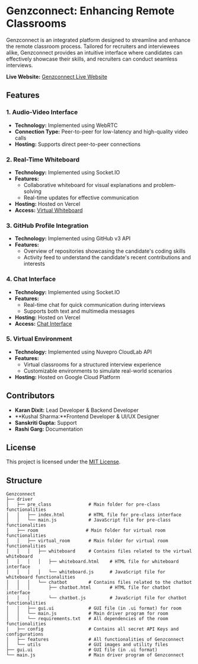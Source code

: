 
# Genzconnect: Enhancing Remote Classrooms

Genzconnect is an integrated platform designed to streamline and enhance the remote classroom process. Tailored for recruiters and interviewees alike, Genzconnect provides an intuitive interface where candidates can effectively showcase their skills, and recruiters can conduct seamless interviews.

**Live Website:** [Genzconnect Live Website](https://genzconnect-f5082.web.app)

## Features

### 1. Audio-Video Interface

- **Technology:** Implemented using WebRTC
- **Connection Type:** Peer-to-peer for low-latency and high-quality video calls
- **Hosting:** Supports direct peer-to-peer connections

### 2. Real-Time Whiteboard

- **Technology:** Implemented using Socket.IO
- **Features:**
  - Collaborative whiteboard for visual explanations and problem-solving
  - Real-time updates for effective communication
- **Hosting:** Hosted on Vercel
- **Access:** [Virtual Whiteboard](https://genz-whiteboard.vercel.app/)

### 3. GitHub Profile Integration

- **Technology:** Implemented using GitHub v3 API
- **Features:**
  - Overview of repositories showcasing the candidate's coding skills
  - Activity feed to understand the candidate's recent contributions and interests

### 4. Chat Interface

- **Technology:** Implemented using Socket.IO
- **Features:**
  - Real-time chat for quick communication during interviews
  - Supports both text and multimedia messages
- **Hosting:** Hosted on Vercel
- **Access:** [Chat Interface](https://genz-chat-six.vercel.app/)

### 5. Virtual Environment

- **Technology:** Implemented using Nuvepro CloudLab API
- **Features:**
  - Virtual classrooms for a structured interview experience
  - Customizable environments to simulate real-world scenarios
- **Hosting:** Hosted on Google Cloud Platform

## Contributors

- **Karan Dixit:** Lead Developer &  Backend Developer
- **Kushal Sharma:**Frontend Developer & UI/UX Designer
- **Sanskriti Gupta:** Support 
- **Rashi Garg:** Documentation

## License

This project is licensed under the [MIT License](LICENSE).

## Structure

```
Genzconnect
├── driver
│   ├── pre_class              # Main folder for pre-class functionalities
│   │   ├── index.html         # HTML file for pre-class interface
│   │   └── main.js            # JavaScript file for pre-class functionalities
│   ├── room                  # Main folder for virtual room functionalities
│   │   ├── virtual_room       # Main folder for virtual room functionalities
│   │   │   ├── whiteboard     # Contains files related to the virtual whiteboard
│   │   │   │   ├── whiteboard.html    # HTML file for whiteboard interface
│   │   │   │   └── whiteboard.js      # JavaScript file for whiteboard functionalities
│   │   │   └── chatbot        # Contains files related to the chatbot
│   │   │       ├── chatbot.html       # HTML file for chatbot interface
│   │   │       └── chatbot.js         # JavaScript file for chatbot functionalities
│   │   ├── gui.ui             # GUI file (in .ui format) for room
│   │   └── main.js            # Main driver program for room
│   │   └── requirements.txt   # All dependencies of the room functionalities
│   ├── config                 # Contains all secret API Keys and configurations
│   ├── features               # All functionalities of Genzconnect
│   └── utils                  # GUI images and utility files
├── gui.ui                     # GUI file (in .ui format)
└── main.js                    # Main driver program of Genzconnect
```
